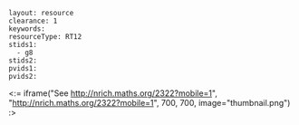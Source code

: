 ````
layout: resource
clearance: 1
keywords:
resourceType: RT12
stids1: 
  - g8
stids2:
pvids1:
pvids2:

````

<:= iframe("See http://nrich.maths.org/2322?mobile=1", "http://nrich.maths.org/2322?mobile=1", 700, 700, image="thumbnail.png") :>


